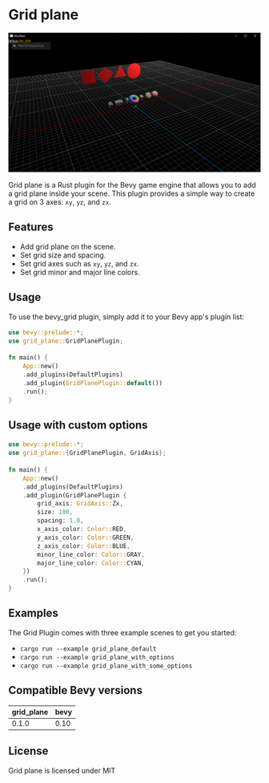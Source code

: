# Grid plane

![This is an image](screenshots/1.png)

Grid plane is a Rust plugin for the Bevy game engine that allows you to add a grid plane inside your scene. This plugin provides a simple way to create a grid on 3 axes: `xy`, `yz`, and `zx`.


## Features
- Add grid plane on the scene.
- Set grid size and spacing.
- Set grid axes such as `xy`, `yz`, and `zx`.
- Set grid minor and major line colors.


## Usage
To use the bevy_grid plugin, simply add it to your Bevy app's plugin list:

```rust
use bevy::prelude::*;
use grid_plane::GridPlanePlugin;

fn main() {
    App::new()
    .add_plugins(DefaultPlugins)
    .add_plugin(GridPlanePlugin::default())
    .run();
}
```


## Usage with custom options

```rust
use bevy::prelude::*;
use grid_plane::{GridPlanePlugin, GridAxis};

fn main() {
    App::new()
    .add_plugins(DefaultPlugins)
    .add_plugin(GridPlanePlugin { 
        grid_axis: GridAxis::Zx,
        size: 100,
        spacing: 1.0,
        x_axis_color: Color::RED,
        y_axis_color: Color::GREEN,
        z_axis_color: Color::BLUE,
        minor_line_color: Color::GRAY,
        major_line_color: Color::CYAN,
    })
    .run();
}
```


## Examples
The Grid Plugin comes with three example scenes to get you started:
- `cargo run --example grid_plane_default`
- `cargo run --example grid_plane_with_options`
- `cargo run --example grid_plane_with_some_options`



## Compatible Bevy versions

| grid_plane | bevy |
| ---------- | ---- |
| 0.1.0      | 0.10 |


## License

Grid plane is licensed under MIT

